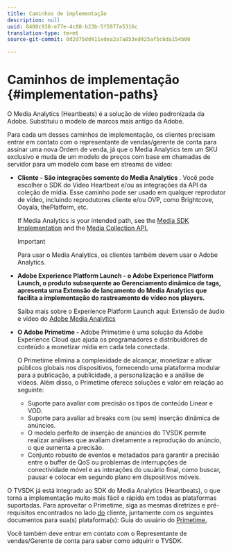```yaml
---
title: Caminhos de implementação
description: null
uuid: 8400c938-e77e-4c88-b23b-5f5977a5316c
translation-type: tm+mt
source-git-commit: 0d2d75dd411edea2a7a853ed425af5c6da154b06

---
```



# Caminhos de implementação {#implementation-paths}

O Media Analytics (Heartbeats) é a solução de vídeo padronizada da Adobe. Substituiu o modelo de marcos mais antigo da Adobe.

Para cada um desses caminhos de implementação, os clientes precisam entrar em contato com o representante de vendas/gerente de conta para assinar uma nova Ordem de venda, já que o Media Analytics tem um SKU exclusivo e muda de um modelo de preços com base em chamadas de servidor para um modelo com base em streams de vídeo:

* **Cliente - São integrações somente do Media Analytics** . Você pode escolher o SDK do Video Heartbeat e/ou as integrações da API da coleção de mídia. Esse caminho pode ser usado em qualquer reprodutor de vídeo, incluindo reprodutores cliente e/ou OVP, como Brightcove, Ooyala, thePlatform, etc.

   If Media Analytics is your intended path, see the [Media SDK Implementation](/help/sdk-implement/setup/setup-overview.md) and the [Media Collection API.](/help/media-collection-api/mc-api-overview.md)

   >[!IMPORTANT]
   >
   >Para usar o Media Analytics, os clientes também devem usar o Adobe Analytics.

* **Adobe Experience Platform Launch - o Adobe Experience Platform Launch, o produto subsequente ao Gerenciamento dinâmico de tags, apresenta uma Extensão de lançamento do Media Analytics que facilita a implementação do rastreamento de vídeo nos players.**

   Saiba mais sobre o Experience Platform Launch aqui: Extensão de áudio e vídeo do [Adobe Media Analytics](https://docs.adobe.com/content/help/en/launch/using/extensions-ref/adobe-extension/media-analytics-extension/overview.html)
* **O Adobe Primetime -** Adobe Primetime é uma solução da Adobe Experience Cloud que ajuda os programadores e distribuidores de conteúdo a monetizar mídia em cada tela conectada.

   O Primetime elimina a complexidade de alcançar, monetizar e ativar públicos globais nos dispositivos, fornecendo uma plataforma modular para a publicação, a publicidade, a personalização e a análise de vídeos. Além disso, o Primetime oferece soluções e valor em relação ao seguinte:

   * Suporte para avaliar com precisão os tipos de conteúdo Linear e VOD.
   * Suporte para avaliar ad breaks com (ou sem) inserção dinâmica de anúncios.
   * O modelo perfeito de inserção de anúncios do TVSDK permite realizar análises que avaliam diretamente a reprodução do anúncio, o que aumenta a precisão.
   * Conjunto robusto de eventos e metadados para garantir a precisão entre o buffer de QoS ou problemas de interrupções de conectividade móvel e as interações do usuário final, como buscar, pausar e colocar em segundo plano em dispositivos móveis.
<!--
   * Integrated support for Nielsen DTVR (linear) with ID3 metadata and DCR with CMS metadata.
-->

O TVSDK já está integrado ao SDK do Media Analytics (Heartbeats), o que torna a implementação muito mais fácil e rápida em todas as plataformas suportadas. <!--Primetime also supports the partnership with Nielsen.--> Para aproveitar o Primetime, siga as mesmas diretrizes e pré-requisitos encontrados no lado [do](/help/intro-to-ava/implementation-paths/client-side-path.md) cliente, juntamente com os seguintes documentos para sua(s) plataforma(s): Guia do usuário do [Primetime.](https://helpx.adobe.com/primetime/user-guide.html)

Você também deve entrar em contato com o Representante de vendas/Gerente de conta para saber como adquirir o TVSDK.
